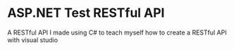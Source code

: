 ASP.NET Test RESTful API
========================

A RESTful API I made using C# to teach myself how to create a RESTful API with visual studio
